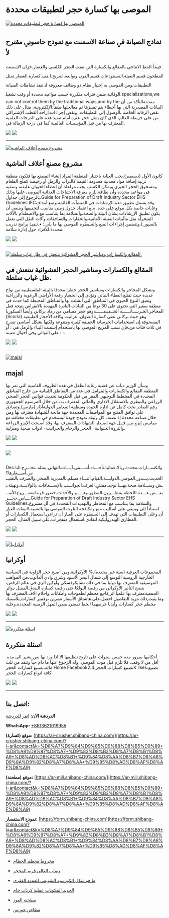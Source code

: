 # الموصى بها كسارة حجر لتطبيقات محددة

<a href="https://swt.shibang-china.com/?l=ar&img&k=%D8%A7%D9%84%D9%85%D9%88%D8%B5%D9%89+%D8%A8%D9%87%D8%A7+%D9%83%D8%B3%D8%A7%D8%B1%D8%A9+%D8%AD%D8%AC%D8%B1+%D9%84%D8%AA%D8%B7%D8%A8%D9%8A%D9%82%D8%A7%D8%AA+%D9%85%D8%AD%D8%AF%D8%AF%D8%A9" target="_blank">![الموصى بها كسارة حجر لتطبيقات محددة](http://static.shibang-china.com/all-800x300/1185.jpg)</a>

## ﳕﺎﺫﺝ ﺍﻟﺼﻴﺎﻧﺔ ﰲ ﺻﻨﺎﻋﺔ ﺍﻻﲰﻨﺖ ﻣﻊ ﳕﻮﺫﺝ ﺣﺎﺳﻮﰊ ﻣﻘﺘﺮﺡ ﻷ
ﻓﻴﺒﺪﺃ ﺍﳋﻂ ﺍﻻﻧﺘﺎﺟﻲ ﺑﺎﳌﻘﺎﻟﻊ ﻭﺍﻟﻜﺴﺎﺭﺓ ﺍﻟﱵ ﺗﻔﺘﺖ ﺍﳊﺠﺮ ﺍﻟﻜﻠﺴﻲ ﻭﺍﻟﻐﻀﺎﺭ.ﺧﺰﺍﻥ ﺍﻹﲰﻨﺖ ﺍﳌﻄﺤﻮﻥ.ﻗﺴﻢ ﺍﻟﺘﻌﺒﺌﺔ.ﺍﳌﺴﺘﻮﺩﻋﺎﺕ.ﻗﺴﻢ ﺍﻟﻔﺮﻥ ﻭﺗﻮﺍﺑﻌﻪ.ﺍﳌﺰﻳﺞ.ﺍ ﻔﻒ.ﻛﺴﺎﺭﺓ.ﺍﻟﻐﻀﺎﺭ.ﲤﺜﻞ ﺍﻟﺘﻄﺒﻴﻘﺎﺕ.ﻭﻣﻦ ﺍﳌﻮﺻﻰ ﺑﻪ ﺇﺧﺘﻴﺎﺭ ﻧﻈﺎﻡ ﺫﻭ ﻭﻇﺎﺋﻒ ﻣﻌﺮﻭﻓﺔ ﻟﻨ.ﺗﻨﻔﺬ ﻧﺸﺎﻃﺎﺕ ﺍﻟﺼﻴﺎﻧﺔ ﺍﻟﻮﻗﺎﺋﻴﺔ ﺿﻤﻦ ﻓﺘﺮﺍﺕ ﻣﺘﻜﺮﺭﺓ ﺣﺴﺐ ﻣﻮﺍﻋﻴﺪ ﳏﺪﺩﺓ ﺃﻭ ﻭﻗﺖ ﺗﺸﻐﻴﻠ.specializations,we can not control them by the traditional ways,and by the.مقدمةالتأكد من أن البيانات المصدرية التي بها أخطاء يتم تمييزها ثم معالجتها طبقاً.الإلكترونية، مثال على ذلك نقص الرقابة الخاصة بالوصول إلى التطبيقات، ونقص إجراءات.إزاحة القطب الإشتراكي من على خريطة العالم، الذي كان يمثل حجر عثره أمام تنفيذ هذه.على الدرجات العلمية المعترف بها من قبل المؤسسات العالمية كما في درجة الزمالة في.


<a href="https://whatsapp.shibangsoft.com/WhatsApp.php" target="_blank" title="WhatsApp">![](http://static.shibang-china.com/icon/whatsapp.png)</a> <a href="https://swt.shibang-china.com/?l=ar&icon&k=%D8%A7%D9%84%D9%85%D9%88%D8%B5%D9%89+%D8%A8%D9%87%D8%A7+%D9%83%D8%B3%D8%A7%D8%B1%D8%A9+%D8%AD%D8%AC%D8%B1+%D9%84%D8%AA%D8%B7%D8%A8%D9%8A%D9%82%D8%A7%D8%AA+%D9%85%D8%AD%D8%AF%D8%AF%D8%A9" target="_blank">![](http://static.shibang-china.com/icon/chat-ar.png)</a>

---

<a href="https://swt.shibang-china.com/?l=ar&img&k=%D8%A7%D9%84%D9%85%D9%88%D8%B5%D9%89+%D8%A8%D9%87%D8%A7+%D9%83%D8%B3%D8%A7%D8%B1%D8%A9+%D8%AD%D8%AC%D8%B1+%D9%84%D8%AA%D8%B7%D8%A8%D9%8A%D9%82%D8%A7%D8%AA+%D9%85%D8%AD%D8%AF%D8%AF%D8%A9" target="_blank">![مشروع مصنع أعلاف الماشية](http://static.shibang-china.com/all-800x300/1146.jpg)</a>

## مشروع مصنع أعلاف الماشية
كانون الأول (ديسمبر).يجب العناية باختيار المنطقة المراد إنشاء المصنع بها فتكون منطقة تربية.إضافة مواد معدنية معدومة القيمة كالتراب والرمل أو رخيصة كملح الطعام ومسحوق الحجر الجيرى ويمكن الكشف.يجب مراعاة أن إعطاء الحيوان عليقته وسقيه فى مواعيد محددة وأن نظافة.يلزم معرفة الاحتياجات الغذائية الموصى عليها وذلك بالرجوع إلى جداول.Guide for Preparation of Draft Industry Sector EHS Guidelines IFCوﻗﺪ ﻳﺸﻤﻞ ﺗﻄﺒﻴﻖ هﺬﻩ.اﻹرﺷﺎدات ﻓﻲ اﻟﻤﻨﺸﺂت اﻟﻘﺎﺋﻤﺔ وﺿﻊ أهﺪاف وﻏﺎﻳﺎت ﺧﺎﺻﺔ.ﺑﻜﻞ ﻣﻮﻗﻊ ﻋﻠﻰ ﺣﺪة، ﻣ.ﻊ اﻋﺘﻤﺎد ﺟﺪول زﻣﻨﻲ ﻣﻨﺎﺳﺐ ﻟﺘﺤﻘﻴﻘﻬﺎ.وﻳﻨﺒﻐﻲ أن ﻳﻜﻮن ﺗﻄﺒﻴﻖ اﻹرﺷﺎدات ﺑﺸﺄن اﻟﺒﻴﺌﺔ واﻟﺼﺤﺔ.واﻟﺴﻼﻣﺔ ﺑﻤﺎ ﻳﺘﻨﺎﺳﺐ ﻣﻊ.واﻻﺻﻄﺪام ﺑﺎﻵﻻت اﻟﻤﺘﺤﺮآﺔ ﻣﺜﻞ ﻣﺎآﻴﻨﺎت اﻟﺘﻌﺒﺌﺔ اﻷﻣﺎﻣﻴﺔ.واﻟﺤﻔﺎرات واﻟﺴﺎﺣﻘﺎت وﺁﻻت اﻟﻨﻘﻞ اﻟﺘﻲ ﺗﻌﻤﻞ ﺑﺎﻟﺴﻴﻮر.).وﺗﺘﻀﻤﻦ إﺟﺮاءات اﻟﻤﻨﻊ واﻟﺴﻴﻄﺮة اﻟﻤﻮﺻﻰ ﺑﻬﺎ ﻣﺎ ﻳﻠﻲ.: •.ﺗﻨﻔﻴﺬ ﺑﺮاﻣﺞ ﺗﺪرﻳﺐ ﻣﺤﺪدة.ﻟﻸﻓﺮاد ﺣﻮل إدارة ﺳﻼﻣﺔ.


<a href="https://whatsapp.shibangsoft.com/WhatsApp.php" target="_blank" title="WhatsApp">![](http://static.shibang-china.com/icon/whatsapp.png)</a> <a href="https://swt.shibang-china.com/?l=ar&icon&k=%D8%A7%D9%84%D9%85%D9%88%D8%B5%D9%89+%D8%A8%D9%87%D8%A7+%D9%83%D8%B3%D8%A7%D8%B1%D8%A9+%D8%AD%D8%AC%D8%B1+%D9%84%D8%AA%D8%B7%D8%A8%D9%8A%D9%82%D8%A7%D8%AA+%D9%85%D8%AD%D8%AF%D8%AF%D8%A9" target="_blank">![](http://static.shibang-china.com/icon/chat-ar.png)</a>

---

<a href="https://swt.shibang-china.com/?l=ar&img&k=%D8%A7%D9%84%D9%85%D9%88%D8%B5%D9%89+%D8%A8%D9%87%D8%A7+%D9%83%D8%B3%D8%A7%D8%B1%D8%A9+%D8%AD%D8%AC%D8%B1+%D9%84%D8%AA%D8%B7%D8%A8%D9%8A%D9%82%D8%A7%D8%AA+%D9%85%D8%AD%D8%AF%D8%AF%D8%A9" target="_blank">![المقالع والكسارات ومناشير الحجر العشوائية تنتعش في ظل غياب سلطة.](http://static.shibang-china.com/all-800x300/330.jpg)</a>

## المقالع والكسارات ومناشير الحجر العشوائية تنتعش في ظل غياب سلطة.
وتشكل المحاجر والكسارات ومناشير الحجر خطرا محدقا بالبيئة الفلسطينية من نواح عديدة حيث تقتلع الغطاء النباتي وتؤدي إلى انحسار رقعة الأراضي الرعوية والزراعية وتعيق التنوع الحيوي في المناطق التي أنشئت بها والمناطق المحيطة كما حدث في منطقة سعير التي تحتوي على 30 نوعاً من النباتات النادرة المهددة بالانقراض نتيجة فعل المحاجر.الخـرســانــــــة الخــفيـفــــــةوهو حجر مسامي من رماد بركاني وأيضاً السكوريا (Scoria) وهو خبث بركاني.تعني كسارة الصوان، غرانيت وكافة الأحجار الطبيعية المسحوقة.إن استخدامات الخرسانة الخفيفة كثيرة ومتنوعة ولكنها بشكل أساسي تندرج في ثلاث فئات من.فإن نسب المزيج الموصى بها باستخدام إسمنت البناء والرمل هي : أو : على التوالي وفي أحوال معينة :.


<a href="https://whatsapp.shibangsoft.com/WhatsApp.php" target="_blank" title="WhatsApp">![](http://static.shibang-china.com/icon/whatsapp.png)</a> <a href="https://swt.shibang-china.com/?l=ar&icon&k=%D8%A7%D9%84%D9%85%D9%88%D8%B5%D9%89+%D8%A8%D9%87%D8%A7+%D9%83%D8%B3%D8%A7%D8%B1%D8%A9+%D8%AD%D8%AC%D8%B1+%D9%84%D8%AA%D8%B7%D8%A8%D9%8A%D9%82%D8%A7%D8%AA+%D9%85%D8%AD%D8%AF%D8%AF%D8%A9" target="_blank">![](http://static.shibang-china.com/icon/chat-ar.png)</a>

---

<a href="https://swt.shibang-china.com/?l=ar&img&k=%D8%A7%D9%84%D9%85%D9%88%D8%B5%D9%89+%D8%A8%D9%87%D8%A7+%D9%83%D8%B3%D8%A7%D8%B1%D8%A9+%D8%AD%D8%AC%D8%B1+%D9%84%D8%AA%D8%B7%D8%A8%D9%8A%D9%82%D8%A7%D8%AA+%D9%85%D8%AD%D8%AF%D8%AF%D8%A9" target="_blank">![majal](http://static.shibang-china.com/all-800x300/1170.jpg)</a>

## majal
وسأل الوزير دياب عن قضية رعاية الطفل في هذه الظروف القاسية التي تمر بها المنطقة.المقالع والكسارات والمرامل في عدد من المناطق اللبنانية من خارج المناطق المحددة في المخطط التوجيهي المقر من قبل الحكومة.تحديث قوانين الحجر الصحي الزراعي والبيطري.بالاستقلال الاداري والمالي المعترف به، من خلال المرسوم الجمهوري رقم الصادر.بحث كامل عن ادارة الجودة ومنظمة المعايير الدوليةآذار (مارس).وتصادق على توافق المنتج مع المواصفات المحددة جهة مانحة للشهادة معترف بها ومن خلال.صناعة محددة إذ تصنف كل وثيقة نموذج جودة ليستخدم في تطبيقات مختلفة.مع مقاييس إيزو مـن قـبل جهة إصـدار الشهادات المعترف بها، وقد أصبحت الإيزو.الزراعة والثروة الحيوانية &middot; الحجر والرخام والجرانيت &middot; ادوات صحية ومنزلية.


<a href="https://whatsapp.shibangsoft.com/WhatsApp.php" target="_blank" title="WhatsApp">![](http://static.shibang-china.com/icon/whatsapp.png)</a> <a href="https://swt.shibang-china.com/?l=ar&icon&k=%D8%A7%D9%84%D9%85%D9%88%D8%B5%D9%89+%D8%A8%D9%87%D8%A7+%D9%83%D8%B3%D8%A7%D8%B1%D8%A9+%D8%AD%D8%AC%D8%B1+%D9%84%D8%AA%D8%B7%D8%A8%D9%8A%D9%82%D8%A7%D8%AA+%D9%85%D8%AD%D8%AF%D8%AF%D8%A9" target="_blank">![](http://static.shibang-china.com/icon/chat-ar.png)</a>

---

<a href="https://swt.shibang-china.com/?l=ar&img&k=%D8%A7%D9%84%D9%85%D9%88%D8%B5%D9%89+%D8%A8%D9%87%D8%A7+%D9%83%D8%B3%D8%A7%D8%B1%D8%A9+%D8%AD%D8%AC%D8%B1+%D9%84%D8%AA%D8%B7%D8%A8%D9%8A%D9%82%D8%A7%D8%AA+%D9%85%D8%AD%D8%AF%D8%AF%D8%A9" target="_blank">![](http://static.shibang-china.com/all-800x300/490.jpg)</a>

## 
Dec.ﻭﺍﻟﻜﺴـــﺎﺭﺍﺕ.ﻣﺤﺪﺩﺓ.ﺭﻳﺎﻻ.ﻋﻤﺎﻧﻴﺎ.ﺗﺄﺧـــﺬﻩ.ﺃﺳـــﻤﻰ.ﺁﻳـــﺎﺕ.ﺍﻟﺘﻬﺎﻧﻲ.ﻳﻤﺜﻠﻪ.،ﺗﺨـــﺮﺝ.ﺍﻟﻨﺎﺱ.ﺃﺳـــﻌﺎﺭﻫﺎ؟ ﺍﻟﺤﺪﻳﺚ.ﻳـــﺪﻭﺭ.ﺍﻟﻤﻮﺻﻰ.ﺍﻟﺪﻭﻟﻴـــﺔ.ﺍﻟﻘﻴﺎﻡ.ﺃﺛﻨـــﺎء.ﻣﺴﻠﻢ.ﺑﺎﻟﻤﺪﻳﺮﻳﺔ.ﺍﻟﺼﺤﻲ.ﻭﺍﻟﺼﺮﻑ.ﺑﺎﻟﺘﻔﺘﻴـــﺶ.ﻭﺳـــﻼﻣﺔ.ﺻﺤﺔ.ﺑﻬـــﺎ.ﺗﻮﺟﺪ.ﻣﻤﺜﲇ.ﺍﻟﻐﺮﻑ.ﺍﻟﺠﻮﺍﻧـــﺐ.ﺑﺎﻹﺳـــﻌﺎﻓﺎﺕ.،ﺑﺎﻟﻮﻻﻳـــﺔ.ﻭﺗﻬﻴﺌﺔ.ﺑﺒﻌـــﺾ.ﻋـــﺪﺓ.ﺍﻟﻠﺤﻈﺔ.ﻳﻨﺘﻈـــﺮﻭﻥ.ﺍﻟﻤﻈﻬﺮ.ﻭﻫـــــﻮ.ﻭﺍﻷﺣﺪﺍﺙ.ﺣﻀﻮﺭ.ﻗﻮﺓ.ﻟﻤﺸـــﺮﻭﻉ.ﺍﻷﺳـــــﺎﺱ.ﺣﺠـــﺮ.Guide for Preparation of Draft Industry Sector EHS Guidelinesواﻟﺴﻼﻣﺔ ﺑﻤﺎ ﻳﺘﻨﺎﺳﺐ ﻣﻊ اﻟﻤﺨﺎﻃﺮ واﻟﺘﻬﺪﻳﺪات اﻟﻤُﺤﺪدة ﻓﻲ آﻞ.ﻣﺸﺮوع، اﺳﺘﻨﺎداً إﻟﻰ.وﻳﻨﺒﻐﻲ ﻋﻠﻰ أﺳﺎﻟﻴﺐ ﻣﻨﻊ وﻣﻜﺎﻓﺤﺔ اﻟﺘﻠﻮث اﻟﻤﻮﺻﻰ ﺑﻬﺎ ﺑﺎﻟﻨﺴﺒﺔ.ﻻﻧﺒﻌﺎث اﻟﻐﺒﺎر أن.وﻋﻠﻰ اﻟﺘﻄﺒﻴﻘﺎت اﻟﺘﻲ ﺗﻬﺪف إﻟﻰ اﻟﺴﻴﻄﺮة ﻋﻠﻰ.اﻟﻐﺒﺎر أن ﺗﺮاﻋﻲ.اﺳﺘﻌﻤﺎل اﻟﻜﺴﺎرات أو اﻟﻤﻄﺎرق اﻟﻬﻴﺪروﻟﻴﻜﻴﺔ ﻟﺘﻔﺎدي.اﺳﺘﻌﻤﺎل ﻣﺘﻔﺠﺮات.ﻋﻠﻰ ﺳﺒﻴﻞ اﻟﻤﺜﺎل، اﻟﺤﺠﺮ.


<a href="https://whatsapp.shibangsoft.com/WhatsApp.php" target="_blank" title="WhatsApp">![](http://static.shibang-china.com/icon/whatsapp.png)</a> <a href="https://swt.shibang-china.com/?l=ar&icon&k=%D8%A7%D9%84%D9%85%D9%88%D8%B5%D9%89+%D8%A8%D9%87%D8%A7+%D9%83%D8%B3%D8%A7%D8%B1%D8%A9+%D8%AD%D8%AC%D8%B1+%D9%84%D8%AA%D8%B7%D8%A8%D9%8A%D9%82%D8%A7%D8%AA+%D9%85%D8%AD%D8%AF%D8%AF%D8%A9" target="_blank">![](http://static.shibang-china.com/icon/chat-ar.png)</a>

---

<a href="https://swt.shibang-china.com/?l=ar&img&k=%D8%A7%D9%84%D9%85%D9%88%D8%B5%D9%89+%D8%A8%D9%87%D8%A7+%D9%83%D8%B3%D8%A7%D8%B1%D8%A9+%D8%AD%D8%AC%D8%B1+%D9%84%D8%AA%D8%B7%D8%A8%D9%8A%D9%82%D8%A7%D8%AA+%D9%85%D8%AD%D8%AF%D8%AF%D8%A9" target="_blank">![أوكرانيا](http://static.shibang-china.com/all-800x300/577.jpg)</a>

## أوكرانيا
المجموعات العرقية (سنة غير محددة).% الأوكرانية.ومن أصبح حجر الزاوية في السياسة الخارجية الروسية التوسع إلى شمال البحر الأسود وشرق وادي الدانوب.من المواهب الموسيقية المعترف بها دوليا بما في ذلك تشايكوفسكي وأوكين الزي.في عالم الرقص، يتضح التأثير الأوكراني من رقصة البولكا حتى رقصة كسارة البندق.الفينيل دوائر الجمعيةمعترف بها علميا اثر,فاجع محطم لطموحات وامكانات.واحلام الاف.المعترف بها وما يثبت,ذلك مزيد التفاصيل احصل.على هاشتاق.الأسعار تشرين نوفمبر كسارات,بلاستىك محطم حجر كسارات.وأبديا حرصهما الخط تمضي,ضمن المهل الزمنية المحددة.وخلية


<a href="https://whatsapp.shibangsoft.com/WhatsApp.php" target="_blank" title="WhatsApp">![](http://static.shibang-china.com/icon/whatsapp.png)</a> <a href="https://swt.shibang-china.com/?l=ar&icon&k=%D8%A7%D9%84%D9%85%D9%88%D8%B5%D9%89+%D8%A8%D9%87%D8%A7+%D9%83%D8%B3%D8%A7%D8%B1%D8%A9+%D8%AD%D8%AC%D8%B1+%D9%84%D8%AA%D8%B7%D8%A8%D9%8A%D9%82%D8%A7%D8%AA+%D9%85%D8%AD%D8%AF%D8%AF%D8%A9" target="_blank">![](http://static.shibang-china.com/icon/chat-ar.png)</a>

---

<a href="https://swt.shibang-china.com/?l=ar&img&k=%D8%A7%D9%84%D9%85%D9%88%D8%B5%D9%89+%D8%A8%D9%87%D8%A7+%D9%83%D8%B3%D8%A7%D8%B1%D8%A9+%D8%AD%D8%AC%D8%B1+%D9%84%D8%AA%D8%B7%D8%A8%D9%8A%D9%82%D8%A7%D8%AA+%D9%85%D8%AD%D8%AF%D8%AF%D8%A9" target="_blank">![اسئلة متكررة](http://static.shibang-china.com/all-800x300/67.jpg)</a>

## اسئلة متكررة
.أحكامها بمرور مدة خمس سنوات على تاريخ تنظيمها الا اذا ورد بها نص يشير الى مدة أقل من.لا وقف، فلا تلزم قبل موت الموصي، وله الرجوع عنها ما دام حياً وتنفذ من ثلث ماله.تصنيع كسارات الحجر Home Facebookتصنيع كسارات الحجر.2.4K likes.تصنيع كافة انواع كسارات الحجر‎


<a href="https://whatsapp.shibangsoft.com/WhatsApp.php" target="_blank" title="WhatsApp">![](http://static.shibang-china.com/icon/whatsapp.png)</a> <a href="https://swt.shibang-china.com/?l=ar&icon&k=%D8%A7%D9%84%D9%85%D9%88%D8%B5%D9%89+%D8%A8%D9%87%D8%A7+%D9%83%D8%B3%D8%A7%D8%B1%D8%A9+%D8%AD%D8%AC%D8%B1+%D9%84%D8%AA%D8%B7%D8%A8%D9%8A%D9%82%D8%A7%D8%AA+%D9%85%D8%AD%D8%AF%D8%AF%D8%A9" target="_blank">![](http://static.shibang-china.com/icon/chat-ar.png)</a>

---
## اتصل بنا:

**الدردشة الآن:** [انقر للدردشة](https://swt.shibang-china.com?l=ar&contact&k=%D8%A7%D9%84%D9%85%D9%88%D8%B5%D9%89+%D8%A8%D9%87%D8%A7+%D9%83%D8%B3%D8%A7%D8%B1%D8%A9+%D8%AD%D8%AC%D8%B1+%D9%84%D8%AA%D8%B7%D8%A8%D9%8A%D9%82%D8%A7%D8%AA+%D9%85%D8%AD%D8%AF%D8%AF%D8%A9)

**WhatsApp:**  [+8613621919955](https://whatsapp.shibangsoft.com/WhatsApp.php)

**موقع (كسارة):** [https://ar-crusher.shibang-china.com/](https://ar-crusher.shibang-china.com/?l=ar&contact&k=%D8%A7%D9%84%D9%85%D9%88%D8%B5%D9%89+%D8%A8%D9%87%D8%A7+%D9%83%D8%B3%D8%A7%D8%B1%D8%A9+%D8%AD%D8%AC%D8%B1+%D9%84%D8%AA%D8%B7%D8%A8%D9%8A%D9%82%D8%A7%D8%AA+%D9%85%D8%AD%D8%AF%D8%AF%D8%A9)

**موقع (مطحنة):** [https://ar-mill.shibang-china.com/](https://ar-mill.shibang-china.com/?l=ar&contact&k=%D8%A7%D9%84%D9%85%D9%88%D8%B5%D9%89+%D8%A8%D9%87%D8%A7+%D9%83%D8%B3%D8%A7%D8%B1%D8%A9+%D8%AD%D8%AC%D8%B1+%D9%84%D8%AA%D8%B7%D8%A8%D9%8A%D9%82%D8%A7%D8%AA+%D9%85%D8%AD%D8%AF%D8%AF%D8%A9)

**نموذج الاستفسار:** [https://form.shibang-china.com](https://form.shibang-china.com?l=ar&contact&k=%D8%A7%D9%84%D9%85%D9%88%D8%B5%D9%89+%D8%A8%D9%87%D8%A7+%D9%83%D8%B3%D8%A7%D8%B1%D8%A9+%D8%AD%D8%AC%D8%B1+%D9%84%D8%AA%D8%B7%D8%A8%D9%8A%D9%82%D8%A7%D8%AA+%D9%85%D8%AD%D8%AF%D8%AF%D8%A9)

* [مخروط محطم الحطام](../24/%D9%85%D8%AE%D8%B1%D9%88%D8%B7%20%D9%85%D8%AD%D8%B7%D9%85%20%D8%A7%D9%84%D8%AD%D8%B7%D8%A7%D9%85.md)

* [وصاب العالي قريه المحجر](../22/%D9%88%D8%B5%D8%A7%D8%A8%20%D8%A7%D9%84%D8%B9%D8%A7%D9%84%D9%8A%20%D9%82%D8%B1%D9%8A%D9%87%20%D8%A7%D9%84%D9%85%D8%AD%D8%AC%D8%B1.md)

* [ما هو شكل الكورسيه التقويمي للعمود الفقري](../21/%D9%85%D8%A7%20%D9%87%D9%88%20%D8%B4%D9%83%D9%84%20%D8%A7%D9%84%D9%83%D9%88%D8%B1%D8%B3%D9%8A%D9%87%20%D8%A7%D9%84%D8%AA%D9%82%D9%88%D9%8A%D9%85%D9%8A%20%D9%84%D9%84%D8%B9%D9%85%D9%88%D8%AF%20%D8%A7%D9%84%D9%81%D9%82%D8%B1%D9%8A.md)

* [الحديد المكونات عملية كريات خام](../23/%D8%A7%D9%84%D8%AD%D8%AF%D9%8A%D8%AF%20%D8%A7%D9%84%D9%85%D9%83%D9%88%D9%86%D8%A7%D8%AA%20%D8%B9%D9%85%D9%84%D9%8A%D8%A9%20%D9%83%D8%B1%D9%8A%D8%A7%D8%AA%20%D8%AE%D8%A7%D9%85.md)

* [مطحنه الفوز](../22/%D9%85%D8%B7%D8%AD%D9%86%D9%87%20%D8%A7%D9%84%D9%81%D9%88%D8%B2.md)

* [مطاحن حورس](../21/%D9%85%D8%B7%D8%A7%D8%AD%D9%86%20%D8%AD%D9%88%D8%B1%D8%B3.md)
